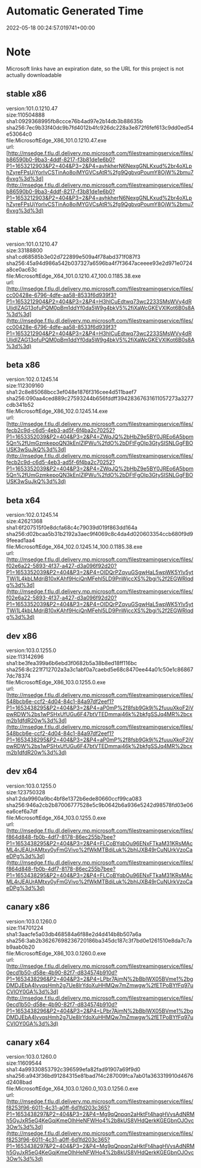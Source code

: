 # Automatic Generated Time
2022-05-18 00:24:57.019741+00:00

# Note
Microsoft links have an expiration date, so the URL for this project is not actually downloadable

## stable x86
version:101.0.1210.47  
size:110504888  
sha1:0929368995fb8ccce76b4ad97e2b14db3b88635b  
sha256:7ec9b33f40dc9b7fd4012b4fc926dc228a3e872f6fef613c9dd0ed54e53064c0  
file:MicrosoftEdge_X86_101.0.1210.47.exe  
url:[http://msedge.f.tlu.dl.delivery.mp.microsoft.com/filestreamingservice/files/b86590b0-9ba3-4ddf-8217-f3b81de1e6b0?P1=1653212903&P2=404&P3=2&P4=ayhkherN6NexgGNLKxud%2br4oXLphZyreFPsUjYorIvCSTinAo8oiMYGVCsAtR%2fg9QgbvqPoumY8OjW%2bmu76vxg%3d%3d](http://msedge.f.tlu.dl.delivery.mp.microsoft.com/filestreamingservice/files/b86590b0-9ba3-4ddf-8217-f3b81de1e6b0?P1=1653212903&P2=404&P3=2&P4=ayhkherN6NexgGNLKxud%2br4oXLphZyreFPsUjYorIvCSTinAo8oiMYGVCsAtR%2fg9QgbvqPoumY8OjW%2bmu76vxg%3d%3d)  

## stable x64
version:101.0.1210.47  
size:33188800  
sha1:cd68585b3e02d722899e509a4f78abd371f087f3  
sha256:45a94d986a542b037327a6596ba4f7f3647aceeee93e2d971e0724a8ce0ac63c  
file:MicrosoftEdge_X64_101.0.1210.47_100.0.1185.38.exe  
url:[http://msedge.f.tlu.dl.delivery.mp.microsoft.com/filestreamingservice/files/cc00428e-6796-4dfe-aa58-8533f6d939f3?P1=1653212904&P2=404&P3=2&P4=H3hICuEdtwq73wc2233SMsWVy4dRUIjdIZAG13ofuPQM0pBm1ddYf0da5W9g4bkV5%2fiXaWcGKEVXlKot6B0s8A%3d%3d](http://msedge.f.tlu.dl.delivery.mp.microsoft.com/filestreamingservice/files/cc00428e-6796-4dfe-aa58-8533f6d939f3?P1=1653212904&P2=404&P3=2&P4=H3hICuEdtwq73wc2233SMsWVy4dRUIjdIZAG13ofuPQM0pBm1ddYf0da5W9g4bkV5%2fiXaWcGKEVXlKot6B0s8A%3d%3d)  

## beta x86
version:102.0.1245.14  
size:112309160  
sha1:2c8e85068bcc3ef048e1876f316cee4d511baef7  
sha256:090aa4ced889c27593244b656fddff39428367631611057273a3277cdb341b52  
file:MicrosoftEdge_X86_102.0.1245.14.exe  
url:[http://msedge.f.tlu.dl.delivery.mp.microsoft.com/filestreamingservice/files/fecb2c9d-c6d5-4eb3-ad5f-6f4ba2c70252?P1=1653352039&P2=404&P3=2&P4=ZWqJQ%2bHbZ9e5BY0JREo6A5bpm5Qn%2fUmGzmkepoQN3kEnIZlPWu%2fdO%2bDFtFgOlp3GtySISNLGgFBOUSK3wSuJkQ%3d%3d](http://msedge.f.tlu.dl.delivery.mp.microsoft.com/filestreamingservice/files/fecb2c9d-c6d5-4eb3-ad5f-6f4ba2c70252?P1=1653352039&P2=404&P3=2&P4=ZWqJQ%2bHbZ9e5BY0JREo6A5bpm5Qn%2fUmGzmkepoQN3kEnIZlPWu%2fdO%2bDFtFgOlp3GtySISNLGgFBOUSK3wSuJkQ%3d%3d)  

## beta x64
version:102.0.1245.14  
size:42621368  
sha1:6f207515f0e8dcfa68c4c79039d019f863dd164a  
sha256:d02bcaa5b31b2192a3aec9f4069c8c4da4d020603354ccb680f9d99feead1aa4  
file:MicrosoftEdge_X64_102.0.1245.14_100.0.1185.38.exe  
url:[http://msedge.f.tlu.dl.delivery.mp.microsoft.com/filestreamingservice/files/f02e6a22-5893-4f37-a427-d3a096f92d20?P1=1653352039&P2=404&P3=2&P4=OIDQrPZqyuGSgwHaL5wpWK5Ylv5ytTWi1L4kbLMdrjB10xKAhf9HciQnMFehl5LD9PnWjccXS%2bgi%2f2EGWRlqdg%3d%3d](http://msedge.f.tlu.dl.delivery.mp.microsoft.com/filestreamingservice/files/f02e6a22-5893-4f37-a427-d3a096f92d20?P1=1653352039&P2=404&P3=2&P4=OIDQrPZqyuGSgwHaL5wpWK5Ylv5ytTWi1L4kbLMdrjB10xKAhf9HciQnMFehl5LD9PnWjccXS%2bgi%2f2EGWRlqdg%3d%3d)  

## dev x86
version:103.0.1255.0  
size:113142696  
sha1:be3fea399a6b6ebd3f0682b5a38b8ed18ff116bc  
sha256:8c221f712702a3a3c1abf0a7caebd5e68c8470ee44a01c50e1c868677dc78374  
file:MicrosoftEdge_X86_103.0.1255.0.exe  
url:[http://msedge.f.tlu.dl.delivery.mp.microsoft.com/filestreamingservice/files/548bcb6e-ccf2-4d04-84c1-84a97df2eef1?P1=1653438295&P2=404&P3=2&P4=aP0mP%2f8fsb9Gk9i%2fuuuXkoF2iVpwRDW%2bs1wPSHxUfUGu6F47btVTEDmmaj46k%2bkfgSSJq4MR%2bcxm2b1dfdR20w%3d%3d](http://msedge.f.tlu.dl.delivery.mp.microsoft.com/filestreamingservice/files/548bcb6e-ccf2-4d04-84c1-84a97df2eef1?P1=1653438295&P2=404&P3=2&P4=aP0mP%2f8fsb9Gk9i%2fuuuXkoF2iVpwRDW%2bs1wPSHxUfUGu6F47btVTEDmmaj46k%2bkfgSSJq4MR%2bcxm2b1dfdR20w%3d%3d)  

## dev x64
version:103.0.1255.0  
size:123750328  
sha1:2da9960a9bc4bf8e1372b6ede80660ccf99ca083  
sha256:946a2cb2b87006777528e5c9b0642b6a936e5242d98578fd03e06ea6cef6a7df  
file:MicrosoftEdge_X64_103.0.1255.0.exe  
url:[http://msedge.f.tlu.dl.delivery.mp.microsoft.com/filestreamingservice/files/f864d848-fb0b-4df7-8178-86ec255b7bee?P1=1653438295&P2=404&P3=2&P4=FLCoBYqbOu96ENxFTkaM31KRsMAcML4rJEAUrAMtxy0yFmGVivo%2fWkMTBdiLuk%2bhIJXB49rCuNUrkVzoCaeDPg%3d%3d](http://msedge.f.tlu.dl.delivery.mp.microsoft.com/filestreamingservice/files/f864d848-fb0b-4df7-8178-86ec255b7bee?P1=1653438295&P2=404&P3=2&P4=FLCoBYqbOu96ENxFTkaM31KRsMAcML4rJEAUrAMtxy0yFmGVivo%2fWkMTBdiLuk%2bhIJXB49rCuNUrkVzoCaeDPg%3d%3d)  

## canary x86
version:103.0.1260.0  
size:114701224  
sha1:3aacfe5a03db468584a6f88e2d4d414b8b507a6a  
sha256:3ab2b36267698236720186ba345dc187c3f7bd0e1261510e8da7c7ab9aab0b20  
file:MicrosoftEdge_X86_103.0.1260.0.exe  
url:[http://msedge.f.tlu.dl.delivery.mp.microsoft.com/filestreamingservice/files/0ecd1b50-d58e-4b90-82f7-d834574b910d?P1=1653438296&P2=404&P3=2&P4=LPbr7AjmN%2bBblWX05BVme1%2bgDMDJEbA4lvvqsHmh2g7Ue8lrYdoXuHHMQw7mZmwgw%2fETPoBYfFq97uCVIOY0GA%3d%3d](http://msedge.f.tlu.dl.delivery.mp.microsoft.com/filestreamingservice/files/0ecd1b50-d58e-4b90-82f7-d834574b910d?P1=1653438296&P2=404&P3=2&P4=LPbr7AjmN%2bBblWX05BVme1%2bgDMDJEbA4lvvqsHmh2g7Ue8lrYdoXuHHMQw7mZmwgw%2fETPoBYfFq97uCVIOY0GA%3d%3d)  

## canary x64
version:103.0.1260.0  
size:11609544  
sha1:4a99330853792c396599efa82fad91907a69f9d0  
sha256:a943f36bd91284315e81bad7f4c287009fca7ab01a363319910d4676d2408bad  
file:MicrosoftEdge_X64_103.0.1260.0_103.0.1256.0.exe  
url:[http://msedge.f.tlu.dl.delivery.mp.microsoft.com/filestreamingservice/files/f8253f96-6011-4c31-a0ff-6d1fd203c365?P1=1653438297&P2=404&P3=2&P4=Mg9qQnpqn2aHktFt4hagHVvsAdNRMh5GyJxR5eG4KeGqjKmeOIhHeNFWHo4%2b8kUS8VHdQerkKGEGbnOJOvc3Ow%3d%3d](http://msedge.f.tlu.dl.delivery.mp.microsoft.com/filestreamingservice/files/f8253f96-6011-4c31-a0ff-6d1fd203c365?P1=1653438297&P2=404&P3=2&P4=Mg9qQnpqn2aHktFt4hagHVvsAdNRMh5GyJxR5eG4KeGqjKmeOIhHeNFWHo4%2b8kUS8VHdQerkKGEGbnOJOvc3Ow%3d%3d)  

